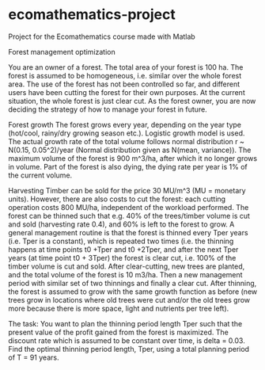 # ecomathematics-project
Project for the Ecomathematics course made with Matlab

Forest management optimization

You are an owner of a forest. The total area of your forest is 100 ha. The forest is assumed to be homogeneous, i.e. similar over the whole forest area. The use of the forest has not been controlled so far, and different users have been cutting the forest for their own purposes. At the current situation, the whole forest is just clear cut. As the forest owner, you are now deciding the strategy of how to manage your forest in future.

Forest growth
The forest grows every year, depending on the year type (hot/cool, rainy/dry growing season etc.). Logistic growth model is used. The actual growth rate of the total volume follows normal distribution r ~ N(0.15, 0.05^2)/year (Normal distribution given as N(mean, variance)). The maximum volume of the forest is 900 m^3/ha, after which it no longer grows in volume. Part of the forest is also dying, the dying rate per year is 1% of the current volume.

Harvesting
Timber can be sold for the price 30 MU/m^3 (MU = monetary units). However, there are also costs to cut the forest: each cutting operation costs 800 MU/ha, independent of the workload performed. The forest can be thinned such that e.g. 40% of the trees/timber volume is cut and sold (harvesting rate 0.4), and 60% is left to the forest to grow. A general management routine is that the forest is thinned every Tper years (i.e. Tper is a constant), which is repeated two times (i.e. the thinning happens at time points t0 +Tper and t0 +2Tper, and after the next Tper years (at time point t0 + 3Tper) the forest is clear cut, i.e. 100% of the timber volume is cut and sold. After clear-cutting, new trees are planted, and the total volume of the forest is 10 m3/ha. Then a new management period with similar set of two thinnings and finally a clear cut. After thinning, the forest is assumed to grow with the same growth function as before (new trees grow in locations where old trees were cut and/or the old trees grow more because there is more space, light and nutrients per tree left).

The task: You want to plan the thinning period length Tper such that the present value of the profit gained from the forest is maximized. The discount rate which is assumed to be constant over time, is delta = 0.03. Find the optimal thinning period length, Tper, using a total planning period of T = 91 years.
